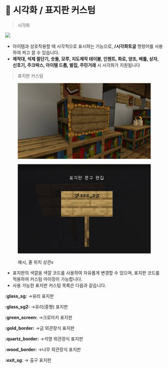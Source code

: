 # 🐣 시각화 / 표지판 커스텀



> 시각화&#x20;

![](../../.gitbook/assets/2022-06-30\_20.36.29.png)

* 아이템과 상호작용할 때 시각적으로 표시하는 기능으로, **/시각화토글** 명령어를 사용하여 켜고 끌 수 있습니다.
* **제작대, 석제 절단기, 숫돌, 모루, 지도제작 테이블, 인첸트, 화로, 양조, 베틀, 상자, 신호기, 주크박스, 아이템 드롭, 벌집, 주민거래** 시 시각화가 지원됩니다

> 표지판 커스텀

<figure><img src="../../.gitbook/assets/unknown (1) (1).png" alt=""><figcaption></figcaption></figure>

<figure><img src="../../.gitbook/assets/image (19).png" alt=""><figcaption><p>예시,  줄 위치 상관x</p></figcaption></figure>

* 표지판의 색깔을 색깔 코드를 사용하여 자유롭게 변경할 수 있으며, 표지판 코드를 적용하여 커스텀 마이징이 가능합니다.
* 사용 가능한 표지판 커스텀 목록은 다음과 같습니다.

**:glass\_sg:** ->유리 표지판&#x20;

**:glass\_sg2:** ->유리(중형) 표지판&#x20;

**:green\_screen:** ->크로마키 표지판&#x20;

**:gold\_border:** ->금 외관장식 표지판&#x20;

**:quartz\_border:** ->석영 외관장식 표지판&#x20;

**:wood\_border:** ->나무 외관장식 표지판

**:exit\_sg**: -> 출구 표지판
